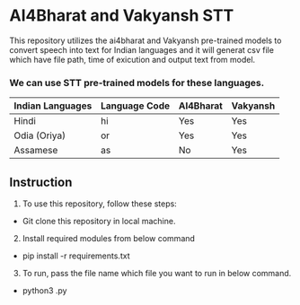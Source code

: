 # AI4Bharat and Vakyansh STT

This repository utilizes the ai4bharat and Vakyansh pre-trained models to convert speech into text for Indian languages and it will generat csv file which have file path, time of exicution and output text from model.


### We can use STT pre-trained models for these languages.
| Indian Languages | Language Code | AI4Bharat | Vakyansh |
|------------------|---------------|-----------|----------|
| Hindi            | hi            | Yes       | Yes      |
| Odia (Oriya)     | or            | Yes       | Yes      |
| Assamese         | as            | No        | Yes      |


## Instruction
1. To use this repository, follow these steps:
- Git clone this repository in local machine.
2. Install required modules from below command
- pip install -r requirements.txt
3. To run, pass the file name which file you want to run in below command.
- python3 <filename>.py

